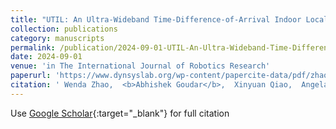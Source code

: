 ```yaml
---
title: "UTIL: An Ultra-Wideband Time-Difference-of-Arrival Indoor Localization Dataset"
collection: publications
category: manuscripts
permalink: /publication/2024-09-01-UTIL-An-Ultra-Wideband-Time-Difference-of-Arrival-Indoor-Localization-Dataset
date: 2024-09-01
venue: 'in The International Journal of Robotics Research'
paperurl: 'https://www.dynsyslab.org/wp-content/papercite-data/pdf/zhao-ijrr24.pdf'
citation: ' Wenda Zhao,  <b>Abhishek Goudar</b>,  Xinyuan Qiao,  Angela Schoellig, &quot;UTIL: An Ultra-Wideband Time-Difference-of-Arrival Indoor Localization Dataset.&quot;'
---
```

Use [Google Scholar](https://scholar.google.com/scholar?q=UTIL:+An+Ultra+Wideband+Time+Difference+of+Arrival+Indoor+Localization+Dataset){:target="_blank"} for full citation